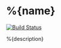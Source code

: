 # %{name}

[![Build Status](https://travis-ci.org/twobucks/%{name}.svg)](https://travis-ci.org/twobucks/%{name})

%{description}
